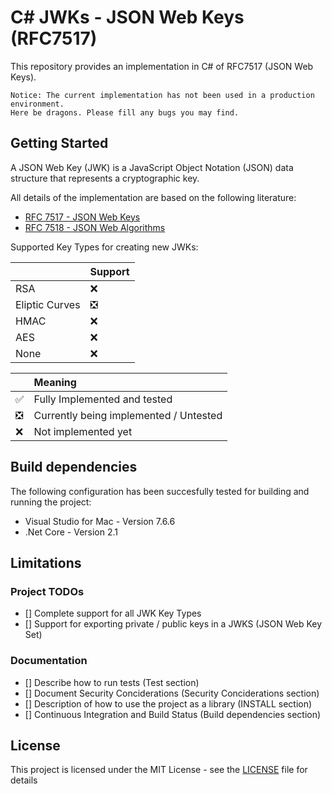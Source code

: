 # C# JWKs - JSON Web Keys (RFC7517)
This repository provides an implementation in C# of RFC7517 (JSON Web Keys).

`Notice: The current implementation has not been used in a production environment.` 
<br>`Here be dragons. Please fill any bugs you may find.`

## Getting Started

A JSON Web Key (JWK) is a JavaScript Object Notation (JSON) data structure that represents a cryptographic key.

All details of the implementation are based on the following literature:
* [RFC 7517 - JSON Web Keys](https://www.rfc-editor.org/rfc/rfc7517)
* [RFC 7518 - JSON Web Algorithms](https://www.rfc-editor.org/rfc/rfc7518.txt)

Supported Key Types for creating new JWKs:

|                | Support |
|----------------|:-------------------------------|
| RSA            | :x:                             |
| Eliptic Curves | :negative_squared_cross_mark:   |
| HMAC           | :x:                             |
| AES            | :x:                             |
| None           | :x:                             |

|                               | Meaning |
|-------------------------------|:-------------                         |
| :white_check_mark:            | Fully Implemented and tested           |
| :negative_squared_cross_mark: | Currently being implemented / Untested |
| :x:                           | Not implemented yet                    |

## Build dependencies

The following configuration has been succesfully tested for building and running the project:
* Visual Studio for Mac - Version 7.6.6
* .Net Core - Version 2.1

## Limitations

### Project TODOs
- [] Complete support for all JWK Key Types
- [] Support for exporting private / public keys in a JWKS (JSON Web Key Set)

### Documentation 
- [] Describe how to run tests (Test section)
- [] Document Security Conciderations (Security Conciderations section)
- [] Description of how to use the project as a library (INSTALL section)
- [] Continuous Integration and Build Status (Build dependencies section)

## License
This project is licensed under the MIT License - see the [LICENSE](LICENSE) file for details 
